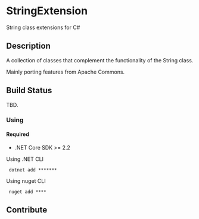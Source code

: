 # StringExtension
String class extensions for C#

## Description

A collection of classes that complement the functionality of the String class.

Mainly porting features from Apache Commons.

## Build Status

TBD.

### Using

#### Required

* .NET Core SDK >= 2.2

Using .NET CLI

` dotnet add *******`

Using nuget CLI

` nuget add ****`

## Contribute
